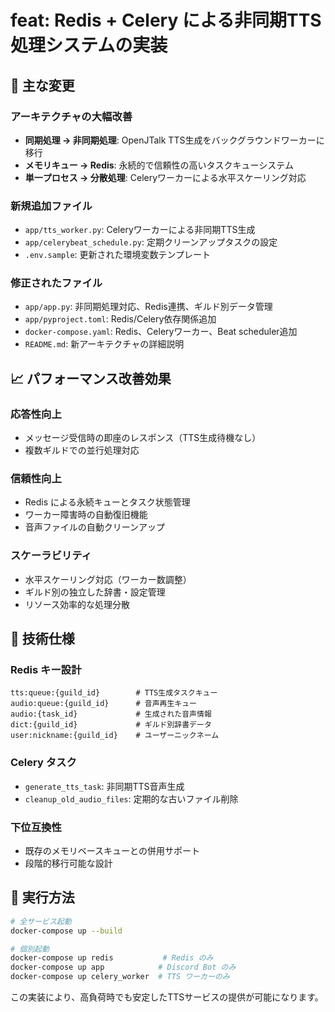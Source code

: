 # feat: Redis + Celery による非同期TTS処理システムの実装

## 🚀 主な変更

### アーキテクチャの大幅改善
- **同期処理 → 非同期処理**: OpenJTalk TTS生成をバックグラウンドワーカーに移行
- **メモリキュー → Redis**: 永続的で信頼性の高いタスクキューシステム
- **単一プロセス → 分散処理**: Celeryワーカーによる水平スケーリング対応

### 新規追加ファイル
- `app/tts_worker.py`: Celeryワーカーによる非同期TTS生成
- `app/celerybeat_schedule.py`: 定期クリーンアップタスクの設定
- `.env.sample`: 更新された環境変数テンプレート

### 修正されたファイル
- `app/app.py`: 非同期処理対応、Redis連携、ギルド別データ管理
- `app/pyproject.toml`: Redis/Celery依存関係追加
- `docker-compose.yaml`: Redis、Celeryワーカー、Beat scheduler追加
- `README.md`: 新アーキテクチャの詳細説明

## 📈 パフォーマンス改善効果

### 応答性向上
- メッセージ受信時の即座のレスポンス（TTS生成待機なし）
- 複数ギルドでの並行処理対応

### 信頼性向上  
- Redis による永続キューとタスク状態管理
- ワーカー障害時の自動復旧機能
- 音声ファイルの自動クリーンアップ

### スケーラビリティ
- 水平スケーリング対応（ワーカー数調整）
- ギルド別の独立した辞書・設定管理
- リソース効率的な処理分散

## 🔧 技術仕様

### Redis キー設計
```
tts:queue:{guild_id}        # TTS生成タスクキュー
audio:queue:{guild_id}      # 音声再生キュー  
audio:{task_id}             # 生成された音声情報
dict:{guild_id}             # ギルド別辞書データ
user:nickname:{guild_id}    # ユーザーニックネーム
```

### Celery タスク
- `generate_tts_task`: 非同期TTS音声生成
- `cleanup_old_audio_files`: 定期的な古いファイル削除

### 下位互換性
- 既存のメモリベースキューとの併用サポート
- 段階的移行可能な設計

## 🚦 実行方法

```bash
# 全サービス起動
docker-compose up --build

# 個別起動
docker-compose up redis           # Redis のみ
docker-compose up app            # Discord Bot のみ  
docker-compose up celery_worker  # TTS ワーカーのみ
```

この実装により、高負荷時でも安定したTTSサービスの提供が可能になります。